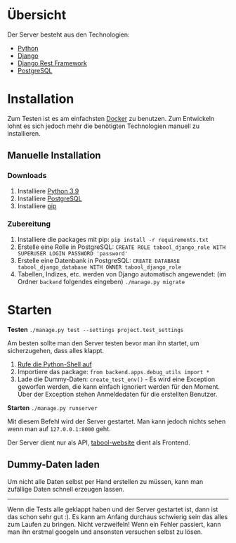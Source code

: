 # Übersicht

Der Server besteht aus den Technologien:
* [Python](https://www.python.org/)
* [Django](https://www.djangoproject.com/)
* [Django Rest Framework](https://www.django-rest-framework.org/)
* [PostgreSQL](https://www.postgresql.org/)

# Installation

Zum Testen ist es am einfachsten [Docker](https://www.docker.com/) zu benutzen.
Zum Entwickeln lohnt es sich jedoch mehr die benötigten Technologien manuell zu installieren.

## Manuelle Installation

### Downloads

1. Installiere [Python 3.9](https://www.python.org/downloads/release/python-390/)
2. Installiere [PostgreSQL](https://www.postgresql.org/download/)
3. Installiere [pip](https://pypi.org/project/pip/)

### Zubereitung

1. Installiere die packages mit pip: `pip install -r requirements.txt`
2. Erstelle eine Rolle in PostgreSQL: `CREATE ROLE tabool_django_role WITH SUPERUSER LOGIN PASSWORD 'password'`
3. Erstelle eine Datenbank in PostgreSQL: `CREATE DATABASE tabool_django_database WITH OWNER tabool_django_role`
4. Tabellen, Indizes, etc. werden von Django automatisch angewendet: 
   (im Ordner `backend` folgendes eingeben) `./manage.py migrate`
   
# Starten

**Testen** `./manage.py test --settings project.test_settings`

Am besten sollte man den Server testen bevor man ihn startet, um sicherzugehen, dass alles klappt.

1. [Rufe die Python-Shell auf](https://python.land/installing-python/starting-python)
2. Importiere das package: `from backend.apps.debug_utils import *`
3. Lade die Dummy-Daten: `create_test_env()` - Es wird eine Exception geworfen werden, die kann
einfach ignoriert werden für den Moment. Über der Exception stehen Anmeldedaten für die erstellten Benutzer.

**Starten**  `./manage.py runserver`

Mit diesem Befehl wird der Server gestartet. Man kann jedoch nichts sehen wenn man auf `127.0.0.1:8000` geht.

Der Server dient nur als API, [tabool-website](https://github.com/Myzel394/tabool-website) dient als Frontend.

## Dummy-Daten laden

Um nicht alle Daten selbst per Hand erstellen zu müssen, kann man zufällige Daten schnell erzeugen lassen.


---

Wenn die Tests alle geklappt haben und der Server gestartet ist, dann ist das schon sehr gut :).
Es kann am Anfang durchaus schwierig sein das alles zum Laufen zu bringen. Nicht verzweifeln!
Wenn ein Fehler passiert, kann man ihn erstmal googeln und ansonsten versuchen selbst zu lösen.

